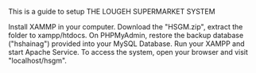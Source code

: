   This is a guide to setup THE LOUGEH SUPERMARKET SYSTEM
  
  Install XAMMP in your computer.
  Download the "HSGM.zip", extract the folder to xampp/htdocs.
  On PHPMyAdmin, restore the backup database ("hshainag") provided into your MySQL Database.
  Run your XAMPP and start Apache Service.
  To access the system, open your browser and visit "localhost/hsgm".
